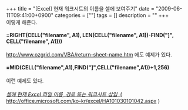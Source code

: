 +++
title = "[Excel] 현재 워크시트의 이름을 셀에 보여주기"
date = "2009-06-11T09:41:00+0900"
categories = [""]
tags = []
description = ""
+++
<span class="copyright_entry" style="display:block;" title="[Excel] 현재 워크시트의 이름을 셀에 보여주기@@**@@http://shed.egloos.com/1916468"></span>이렇게 해준다.
<br>
<br>
<span style="font-weight: bold;">=RIGHT(CELL("filename", A1), LEN(CELL("filename", A1))-FIND("]", CELL("filename", A1)))</span>
<br>
<a href="%20http://www.ozgrid.com/VBA/return-sheet-name.htm"><br>http://www.ozgrid.com/VBA/return-sheet-name.htm</a> 에도 예제가 있다.
<br>
<br>
<span style="font-weight: bold;">=MID(CELL("filename",A1),FIND("]",CELL("filename",A1))+1,256)<br><br></span>이런 예제도 있다.
<br>
<a href="http://office.microsoft.com/ko-kr/excel/HA101030101042.aspx"><br><span style="font-style: italic;">셀에 현재 Excel 파일 이름, 경로 또는 워크시트 삽입</span>&nbsp; ( http://office.microsoft.com/ko-kr/excel/HA101030101042.aspx )</a>
<span style="font-weight: bold;"><br></span> 
<!--
       <rdf:RDF xmlns:rdf="http://www.w3.org/1999/02/22-rdf-syntax-ns#"
		    xmlns:dc="http://purl.org/dc/elements/1.1/"
		    xmlns:trackback="http://madskills.com/public/xml/rss/module/trackback/">
       <rdf:Description
	        rdf:about="http://shed.egloos.com/1916468"
	        dc:identifier="http://shed.egloos.com/1916468"
	        dc:title="[Excel] 현재 워크시트의 이름을 셀에 보여주기"
	        trackback:ping="http://shed.egloos.com/tb/1916468"/>
       </rdf:RDF>
       -->

<ul></ul>
